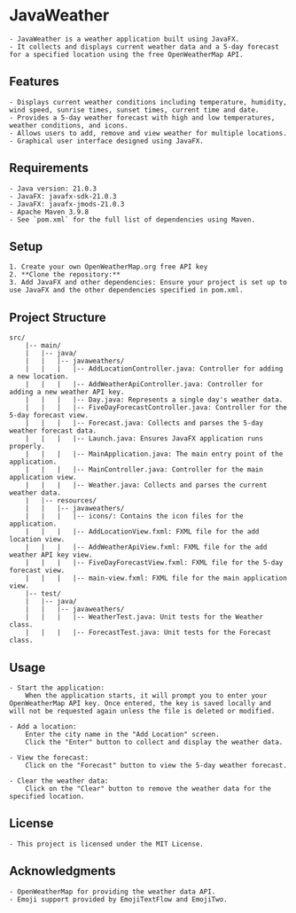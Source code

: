 # JavaWeather

    - JavaWeather is a weather application built using JavaFX. 
    - It collects and displays current weather data and a 5-day forecast for a specified location using the free OpenWeatherMap API.

## Features

    - Displays current weather conditions including temperature, humidity, wind speed, sunrise times, sunset times, current time and date.
    - Provides a 5-day weather forecast with high and low temperatures, weather conditions, and icons.
    - Allows users to add, remove and view weather for multiple locations.
    - Graphical user interface designed using JavaFX.

## Requirements

    - Java version: 21.0.3
    - JavaFX: javafx-sdk-21.0.3
    - JavaFX: javafx-jmods-21.0.3
    - Apache Maven 3.9.8
    - See `pom.xml` for the full list of dependencies using Maven.

## Setup

    1. Create your own OpenWeatherMap.org free API key
    2. **Clone the repository:**
    3. Add JavaFX and other dependencies: Ensure your project is set up to use JavaFX and the other dependencies specified in pom.xml.

## Project Structure

    src/
        |-- main/
        |   |-- java/
        |   |   |-- javaweathers/
        |   |   |   |-- AddLocationController.java: Controller for adding a new location.
        |   |   |   |-- AddWeatherApiController.java: Controller for adding a new weather API key.
        |   |   |   |-- Day.java: Represents a single day's weather data.
        |   |   |   |-- FiveDayForecastController.java: Controller for the 5-day forecast view.
        |   |   |   |-- Forecast.java: Collects and parses the 5-day weather forecast data.
        |   |   |   |-- Launch.java: Ensures JavaFX application runs properly.
        |   |   |   |-- MainApplication.java: The main entry point of the application.
        |   |   |   |-- MainController.java: Controller for the main application view.
        |   |   |   |-- Weather.java: Collects and parses the current weather data.
        |   |-- resources/
        |   |   |-- javaweathers/
        |   |   |   |-- icons/: Contains the icon files for the application.
        |   |   |   |-- AddLocationView.fxml: FXML file for the add location view.
        |   |   |   |-- AddWeatherApiView.fxml: FXML file for the add weather API key view.
        |   |   |   |-- FiveDayForecastView.fxml: FXML file for the 5-day forecast view.
        |   |   |   |-- main-view.fxml: FXML file for the main application view.
        |-- test/
        |   |-- java/
        |   |   |-- javaweathers/
        |   |   |   |-- WeatherTest.java: Unit tests for the Weather class.
        |   |   |   |-- ForecastTest.java: Unit tests for the Forecast class.

## Usage

    - Start the application:
        When the application starts, it will prompt you to enter your OpenWeatherMap API key. Once entered, the key is saved locally and will not be requested again unless the file is deleted or modified.

    - Add a location:
        Enter the city name in the "Add Location" screen.
        Click the "Enter" button to collect and display the weather data.

    - View the forecast:
        Click on the "Forecast" button to view the 5-day weather forecast.

    - Clear the weather data:
        Click on the "Clear" button to remove the weather data for the specified location.

## License

    - This project is licensed under the MIT License.

## Acknowledgments

    - OpenWeatherMap for providing the weather data API.
    - Emoji support provided by EmojiTextFlow and EmojiTwo.
